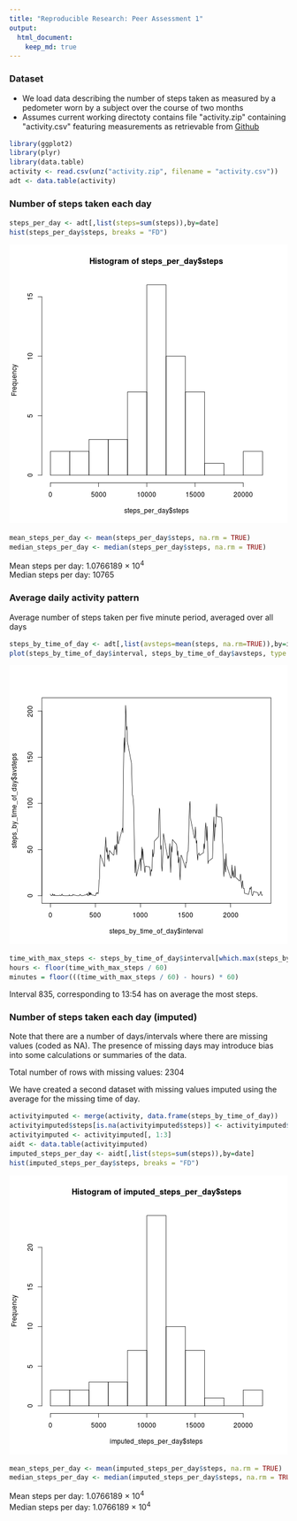```yaml
---
title: "Reproducible Research: Peer Assessment 1"
output: 
  html_document:
    keep_md: true
---
```



### Dataset

* We load data describing the number of steps taken as measured by a pedometer worn by a subject over the course of two months
* Assumes current working directoty contains file "activity.zip" containing "activity.csv" featuring measurements as retrievable from [Github][repo]


```r
library(ggplot2)
library(plyr)
library(data.table)
activity <- read.csv(unz("activity.zip", filename = "activity.csv"))
adt <- data.table(activity)
```

### Number of steps taken each day


```r
steps_per_day <- adt[,list(steps=sum(steps)),by=date]
hist(steps_per_day$steps, breaks = "FD")
```

![plot of chunk unnamed-chunk-2](figure/unnamed-chunk-2-1.png) 

```r
mean_steps_per_day <- mean(steps_per_day$steps, na.rm = TRUE)
median_steps_per_day <- median(steps_per_day$steps, na.rm = TRUE)
```
Mean steps per day: 1.0766189 &times; 10<sup>4</sup>  
Median steps per day: 10765  

### Average daily activity pattern

Average number of steps taken per five minute period, averaged over all days


```r
steps_by_time_of_day <- adt[,list(avsteps=mean(steps, na.rm=TRUE)),by=interval]
plot(steps_by_time_of_day$interval, steps_by_time_of_day$avsteps, type = "l")
```

![plot of chunk unnamed-chunk-3](figure/unnamed-chunk-3-1.png) 

```r
time_with_max_steps <- steps_by_time_of_day$interval[which.max(steps_by_time_of_day$avsteps)]
hours <- floor(time_with_max_steps / 60)
minutes = floor(((time_with_max_steps / 60) - hours) * 60)
```

Interval 835, corresponding to 13:54 has on average the most steps.

### Number of steps taken each day (imputed)

Note that there are a number of days/intervals where there are missing values (coded as NA). The presence of missing days may introduce bias into some calculations or summaries of the data.

Total number of rows with missing values: 2304

We have created a second dataset with missing values imputed using the average for the missing time of day.



```r
activityimputed <- merge(activity, data.frame(steps_by_time_of_day))
activityimputed$steps[is.na(activityimputed$steps)] <- activityimputed$avsteps[is.na(activityimputed$steps)]
activityimputed <- activityimputed[, 1:3]
aidt <- data.table(activityimputed)
imputed_steps_per_day <- aidt[,list(steps=sum(steps)),by=date]
hist(imputed_steps_per_day$steps, breaks = "FD")
```

![plot of chunk unnamed-chunk-4](figure/unnamed-chunk-4-1.png) 

```r
mean_steps_per_day <- mean(imputed_steps_per_day$steps, na.rm = TRUE)
median_steps_per_day <- median(imputed_steps_per_day$steps, na.rm = TRUE)
```
Mean steps per day: 1.0766189 &times; 10<sup>4</sup>  
Median steps per day: 1.0766189 &times; 10<sup>4</sup>  

[repo]: https://github.com/solatido/RepData_PeerAssessment1/tree/80edf39c3bb508fee88e3394542f967dd3fd3270
